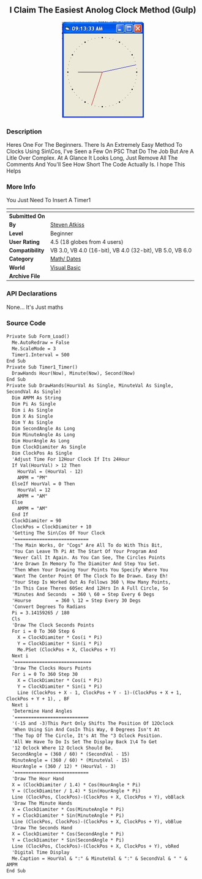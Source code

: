 ﻿<div align="center">

## I Claim The Easiest Anolog Clock Method \(Gulp\)

<img src="PIC2005725418106706.JPG">
</div>

### Description

Heres One For The Beginners. There Is An Extremely Easy Method To Clocks Using Sin\Cos, I've Seen a Few On PSC That Do The Job But Are A Litle Over Complex. At A Glance It Looks Long, Just Remove All The Comments And You'll See How Short The Code Actually Is. I hope This Helps
 
### More Info
 
You Just Need To Insert A Timer1


<span>             |<span>
---                |---
**Submitted On**   |
**By**             |[Steven Atkiss](https://github.com/Planet-Source-Code/PSCIndex/blob/master/ByAuthor/steven-atkiss.md)
**Level**          |Beginner
**User Rating**    |4.5 (18 globes from 4 users)
**Compatibility**  |VB 3\.0, VB 4\.0 \(16\-bit\), VB 4\.0 \(32\-bit\), VB 5\.0, VB 6\.0
**Category**       |[Math/ Dates](https://github.com/Planet-Source-Code/PSCIndex/blob/master/ByCategory/math-dates__1-37.md)
**World**          |[Visual Basic](https://github.com/Planet-Source-Code/PSCIndex/blob/master/ByWorld/visual-basic.md)
**Archive File**   |[](https://github.com/Planet-Source-Code/steven-atkiss-i-claim-the-easiest-anolog-clock-method-gulp__1-61883/archive/master.zip)

### API Declarations

None... It's Just maths


### Source Code

```
Private Sub Form_Load()
  Me.AutoRedraw = False
  Me.ScaleMode = 3
  Timer1.Interval = 500
End Sub
Private Sub Timer1_Timer()
  DrawHands Hour(Now), Minute(Now), Second(Now)
End Sub
Private Sub DrawHands(HourVal As Single, MinuteVal As Single, SecondVal As Single)
  Dim AMPM As String
  Dim Pi As Single
  Dim i As Single
  Dim X As Single
  Dim Y As Single
  Dim SecondAngle As Long
  Dim MinuteAngle As Long
  Dim HourAngle As Long
  Dim ClockDiamiter As Single
  Dim ClockPos As Single
  'Adjust Time For 12Hour Clock If Its 24Hour
  If Val(HourVal) > 12 Then
    HourVal = (HourVal - 12)
    AMPM = "PM"
  ElseIf HourVal = 0 Then
    HourVal = 12
    AMPM = "AM"
  Else
    AMPM = "AM"
  End If
  ClockDiamiter = 90
  ClockPos = ClockDiamiter + 10
  'Getting The Sin\Cos Of Your Clock
  '===========================
  'The Main Works, Or "Cogs" Are All To do With This Bit,
  'You Can Leave Th Pi At The Start Of Your Program And
  'Never Call It Again. As You Can See, The Circles Points
  'Are Drawn In Memory To The Diamiter And Step You Set.
  'Then When Your Drawing Your Points You Specify Where You
  'Want The Center Point Of The Clock To Be Drawn. Easy Eh!
  'Your Step Is Worked Out As Follows 360 \ How Many Points,
  'In This Case Theres 60Sec And 12Hrs In A Full Circle, So
  'Minutes And Seconds  = 360 \ 60 = Step Every 6 Degs
  'Hourse         = 360 \ 12 = Step Every 30 Degs
  'Convert Degrees To Radians
  Pi = 3.14159265 / 180
  Cls
  'Draw The Clock Seconds Points
  For i = 0 To 360 Step 6
    X = ClockDiamiter * Cos(i * Pi)
    Y = ClockDiamiter * Sin(i * Pi)
    Me.PSet (ClockPos + X, ClockPos + Y)
  Next i
  '============================
  'Draw The Clocks Hours Points
  For i = 0 To 360 Step 30
    X = ClockDiamiter * Cos(i * Pi)
    Y = ClockDiamiter * Sin(i * Pi)
    Line (ClockPos + X - 1, ClockPos + Y - 1)-(ClockPos + X + 1, ClockPos + Y + 1), , BF
  Next i
  'Determine Hand Angles
  '===========================
  '(-15 and -3)This Part Only Shifts The Position Of 12Oclock
  'When Using Sin And CosIn This Way, 0 Degrees Isn't At
  'The Top Of The Circle, It's At The "3 Oclock Position.
  'All We Have To Do Is Set The Display Back 1\4 To Get
  '12 Oclock Where 12 Oclock Should Be.
  SecondAngle = (360 / 60) * (SecondVal - 15)
  MinuteAngle = (360 / 60) * (MinuteVal - 15)
  HourAngle = (360 / 12) * (HourVal - 3)
  '===========================
  'Draw The Hour Hand
  X = (ClockDiamiter / 1.4) * Cos(HourAngle * Pi)
  Y = (ClockDiamiter / 1.4) * Sin(HourAngle * Pi)
  Line (ClockPos, ClockPos)-(ClockPos + X, ClockPos + Y), vbBlack
  'Draw The Minute Hands
  X = ClockDiamiter * Cos(MinuteAngle * Pi)
  Y = ClockDiamiter * Sin(MinuteAngle * Pi)
  Line (ClockPos, ClockPos)-(ClockPos + X, ClockPos + Y), vbBlue
  'Draw The Seconds Hand
  X = ClockDiamiter * Cos(SecondAngle * Pi)
  Y = ClockDiamiter * Sin(SecondAngle * Pi)
  Line (ClockPos, ClockPos)-(ClockPos + X, ClockPos + Y), vbRed
  'Digital Time Display
  Me.Caption = HourVal & ":" & MinuteVal & ":" & SecondVal & " " & AMPM
End Sub
```

